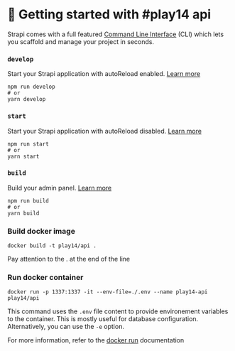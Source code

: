 # 🚀 Getting started with #play14 api

Strapi comes with a full featured [Command Line Interface](https://docs.strapi.io/developer-docs/latest/developer-resources/cli/CLI.html) (CLI) which lets you scaffold and manage your project in seconds.

### `develop`

Start your Strapi application with autoReload enabled. [Learn more](https://docs.strapi.io/developer-docs/latest/developer-resources/cli/CLI.html#strapi-develop)

```
npm run develop
# or
yarn develop
```

### `start`

Start your Strapi application with autoReload disabled. [Learn more](https://docs.strapi.io/developer-docs/latest/developer-resources/cli/CLI.html#strapi-start)

```
npm run start
# or
yarn start
```

### `build`

Build your admin panel. [Learn more](https://docs.strapi.io/developer-docs/latest/developer-resources/cli/CLI.html#strapi-build)

```
npm run build
# or
yarn build
```

### Build docker image

```
docker build -t play14/api .
```

Pay attention to the . at the end of the line

### Run docker container

```
docker run -p 1337:1337 -it --env-file=./.env --name play14-api play14/api
```

This command uses the `.env` file content to provide environement variables to the container. This is mostly useful for database configuration. Alternatively, you can use the `-e` option.

For more information, refer to the [docker run](https://docs.docker.com/engine/reference/commandline/run/) documentation
